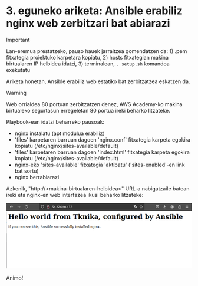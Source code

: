 # 3. eguneko ariketa: Ansible erabiliz nginx web zerbitzari bat abiarazi

> [!IMPORTANT]
> Lan-eremua prestatzeko, pauso hauek jarraitzea gomendatzen da: 1) .pem fitxategia proiektuko karpetara kopiatu, 2) hosts fitxategian makina birtualaren IP helbidea idatzi, 3) terminalean, ```. setup.sh``` komandoa exekutatu

Ariketa honetan, Ansible erabiliz web estatiko bat zerbitzatzea eskatzen da.

> [!WARNING]  
> Web orrialdea 80 portuan zerbitzatzen denez, AWS Academy-ko makina birtualeko segurtasun erregeletan 80 portua ireki beharko litzateke.

Playbook-ean idatzi beharreko pausoak:

- nginx instalatu (apt modulua erabiliz)
- 'files' karpetaren barruan dagoen 'nginx.conf' fitxategia karpeta egokira kopiatu (/etc/nginx/sites-available/default)
- 'files' karpetaren barruan dagoen 'index.html' fitxategia karpeta egokira kopiatu (/etc/nginx/sites-available/default)
- nginx-eko 'sites-available' fitxategia 'aktibatu' ('sites-enabled'-en link bat sortu)
- nginx berrabiarazi

Azkenik, "http://\<makina-birtualaren-helbidea\>" URL-a nabigatzaile batean ireki eta nginx-en web interfazea ikusi beharko litzateke:

![nginx-web-ui](nginx-web-ui.png)

Animo!